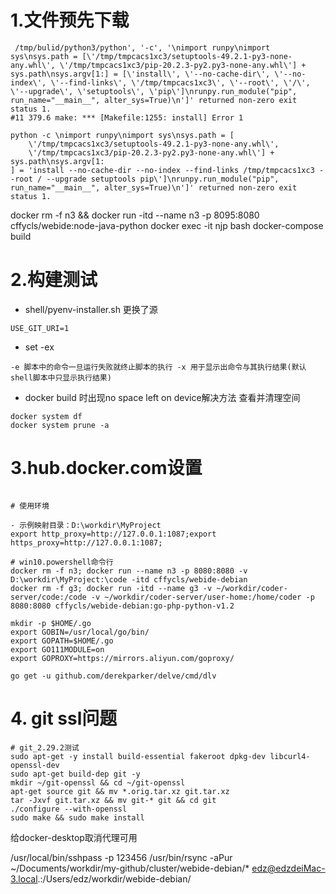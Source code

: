 # 1.文件预先下载 
```shell script
 /tmp/bulid/python3/python', '-c', '\nimport runpy\nimport sys\nsys.path = [\'/tmp/tmpcacs1xc3/setuptools-49.2.1-py3-none-any.whl\', \'/tmp/tmpcacs1xc3/pip-20.2.3-py2.py3-none-any.whl\'] + sys.path\nsys.argv[1:] = [\'install\', \'--no-cache-dir\', \'--no-index\', \'--find-links\', \'/tmp/tmpcacs1xc3\', \'--root\', \'/\', \'--upgrade\', \'setuptools\', \'pip\']\nrunpy.run_module("pip", run_name="__main__", alter_sys=True)\n']' returned non-zero exit status 1. 
#11 379.6 make: *** [Makefile:1255: install] Error 1 
``` 
```shell script 
python -c \nimport runpy\nimport sys\nsys.path = [
    \'/tmp/tmpcacs1xc3/setuptools-49.2.1-py3-none-any.whl\', 
    \'/tmp/tmpcacs1xc3/pip-20.2.3-py2.py3-none-any.whl\'] + sys.path\nsys.argv[1:
] = 'install --no-cache-dir --no-index --find-links /tmp/tmpcacs1xc3 --root / --upgrade setuptools pip\']\nrunpy.run_module("pip", run_name="__main__", alter_sys=True)\n']' returned non-zero exit status 1. 
``` 

docker rm -f n3 && docker run  -itd --name n3 -p 8095:8080 cffycls/webide:node-java-python
docker exec -it njp bash
docker-compose build

# 2.构建测试

- shell/pyenv-installer.sh 更换了源
```shell script
USE_GIT_URI=1
```
- set -ex
```shell script
-e 脚本中的命令一旦运行失败就终止脚本的执行 -x 用于显示出命令与其执行结果(默认shell脚本中只显示执行结果)

```
- docker build 时出现no space left on device解决方法
查看并清理空间
```shell script
docker system df
docker system prune -a
```

# 3.hub.docker.com设置
```shell script

# 使用环境

- 示例映射目录：D:\workdir\MyProject  
export http_proxy=http://127.0.0.1:1087;export https_proxy=http://127.0.0.1:1087;

# win10.powershell命令行
docker rm -f n3; docker run --name n3 -p 8080:8080 -v  D:\workdir\MyProject:\code -itd cffycls/webide-debian
docker rm -f g3; docker run -itd --name g3 -v ~/workdir/coder-server/code:/code -v ~/workdir/coder-server/user-home:/home/coder -p 8080:8080 cffycls/webide-debian:go-php-python-v1.2

mkdir -p $HOME/.go
export GOBIN=/usr/local/go/bin/
export GOPATH=$HOME/.go
export GO111MODULE=on
export GOPROXY=https://mirrors.aliyun.com/goproxy/

go get -u github.com/derekparker/delve/cmd/dlv

```

# 4. git ssl问题
```shell script
# git_2.29.2测试
sudo apt-get -y install build-essential fakeroot dpkg-dev libcurl4-openssl-dev
sudo apt-get build-dep git -y
mkdir ~/git-openssl && cd ~/git-openssl
apt-get source git && mv *.orig.tar.xz git.tar.xz 
tar -Jxvf git.tar.xz && mv git-* git && cd git
./configure --with-openssl 
sudo make && sudo make install 

```
给docker-desktop取消代理可用

/usr/local/bin/sshpass -p 123456 /usr/bin/rsync -aPur ~/Documents/workdir/my-github/cluster/webide-debian/* edz@edzdeiMac-3.local.:/Users/edz/workdir/webide-debian/
